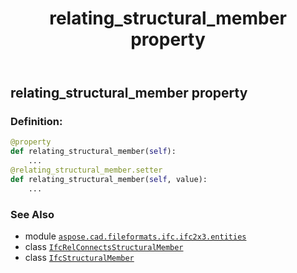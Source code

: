 ﻿---
title: relating_structural_member property
second_title: Aspose.CAD for Python via .NET API References
description: 
type: docs
weight: 140
url: /python-net/aspose.cad.fileformats.ifc.ifc2x3.entities/ifcrelconnectsstructuralmember/relating_structural_member/
is_root: false
---

## relating_structural_member property

### Definition:
```python
@property
def relating_structural_member(self):
    ...
@relating_structural_member.setter
def relating_structural_member(self, value):
    ...
```

### See Also
* module [`aspose.cad.fileformats.ifc.ifc2x3.entities`](../../)
* class [`IfcRelConnectsStructuralMember`](/cad/python-net/aspose.cad.fileformats.ifc.ifc2x3.entities/ifcrelconnectsstructuralmember)
* class [`IfcStructuralMember`](/cad/python-net/aspose.cad.fileformats.ifc.ifc2x3.entities/ifcstructuralmember)
